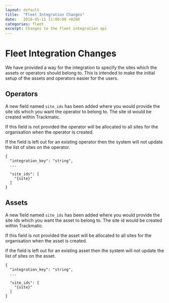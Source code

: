 ```yaml
---
layout: default
title:  "Fleet Integration Changes"
date:   2018-05-11 11:00:00 +0200
categories: fleet
excerpt: Changes to the fleet integration api
---
```


# Fleet Integration Changes

We have provided a way for the integration to specify the sites which the assets or operators should belong to. This is intended to make the initial setup of the assets and operators easier for the users.

## Operators

A new field named `site_ids` has been added where you would provide the site ids which you want the operator to belong to. The site id would be created within Trackmatic.

If this field is not provided the operator will be allocated to all sites for the organisation when the operator is created.

If the field is left out for an existing operator then the system will not update the list of sites on the operator.

```
{
  "integration_key": "string",
  ...

  "site_ids": [
    "{site}"
  ]
}
```

## Assets

A new field named `site_ids` has been added where you would provide the site ids which you want the asset to belong to. The site id would be created within Trackmatic.

If this field is not provided the asset will be allocated to all sites for the organisation when the asset is created.

If the field is left out for an existing asset then the system will not update the list of sites on the asset.

```
{
  "integration_key": "string",
  ...

  "site_ids": [
    "{site}"
  ]
}
```